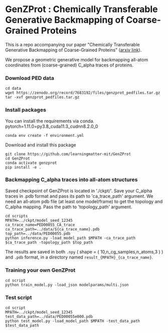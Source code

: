 # GenZProt : Chemically Transferable Generative Backmapping of Coarse-Grained Proteins

This is a repo accompanying our paper "Chemically Transferable Generative Backmapping of Coarse-Grained Proteins" ([arxiv link](https://arxiv.org/abs/2303.01569)). 

We propose a geometric generative model for backmapping all-atom coordinates from (coarse-grained) C_alpha traces of proteins.

### Download PED data
```
cd data
wget https://zenodo.org/record/7683192/files/genzprot_pedfiles.tar.gz
tar -xvf genzprot_pedfiles.tar.gz
```

### Install packages  

You can install the requirements via conda. 
pytorch=1.11.0=py3.8_cuda11.3_cudnn8.2.0_0
```
conda env create -f environment.yml
```

Download and install this package
```
git clone https://github.com/learningmatter-mit/GenZProt
cd GenZProt
conda activate genzprot
pip install -e . 
```

### Backmapping C_alpha traces into all-atom structures  

Saved checkpoint of GenZProt is located in './ckpt/'. 
Save your C_alpha traces in .pdb format and pass its path to 'ca_trace_path' argument.
We need an all-atom pdb file (at least one model/frame) to get the topology and C_alpha mapping. Pass the path to 'topology_path' argument.   
```
cd scripts
MPATH=../ckpt/model_seed_12345
ca_trace_name=PED00055_CA_trace
ca_trace_path=../data/${ca_trace_name}.pdb
top_path=../data/PED00055.pdb
python inference.py -load_model_path $MPATH -ca_trace_path $ca_trace_path -topology_path $top_path
```
The results are saved in both ```.npy``` ( shape = ( 10,n_cg_samples,n_atoms,3 ) ) and ```.pdb``` format, in a directory named ```result_{MPATH}_{ca_trace_name}```.  


### Training your own GenZProt
```
cd script
python train_model.py -load_json modelparams/multi.json
```

### Test script
```
cd script
MPATH=../ckpt/model_seed_12345
test_data_path=../data/PED00055e000.pdb
python test_model.py -load_model_path $MPATH -test_data_path $test_data_path
```
